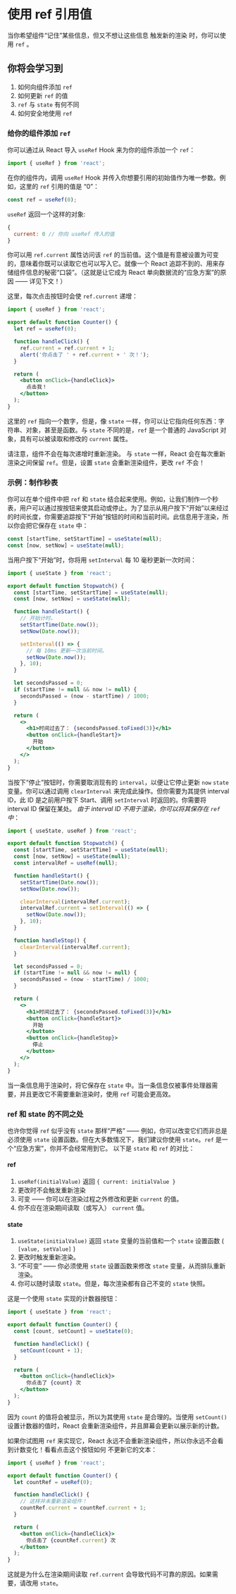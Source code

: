 # 使用 ref 引用值

当你希望组件“记住”某些信息，但又不想让这些信息 触发新的渲染 时，你可以使用 `ref` 。

## 你将会学习到
1. 如何向组件添加 `ref`
2. 如何更新 `ref` 的值
3. `ref` 与 `state` 有何不同
4. 如何安全地使用 `ref`

### 给你的组件添加 `ref` 

你可以通过从 React 导入 `useRef` Hook 来为你的组件添加一个 `ref`：

```jsx
import { useRef } from 'react';
```

在你的组件内，调用 `useRef` Hook 并传入你想要引用的初始值作为唯一参数。例如，这里的 `ref` 引用的值是 “0”：

```jsx
const ref = useRef(0);
```

`useRef` 返回一个这样的对象:

```jsx
{ 
  current: 0 // 你向 useRef 传入的值
}
```

你可以用 `ref.current` 属性访问该 `ref` 的当前值。这个值是有意被设置为可变的，意味着你既可以读取它也可以写入它。就像一个 React 追踪不到的、用来存储组件信息的秘密“口袋”。（这就是让它成为 React 单向数据流的“应急方案”的原因 —— 详见下文！）

这里，每次点击按钮时会使 `ref.current` 递增：

```jsx
import { useRef } from 'react';

export default function Counter() {
  let ref = useRef(0);

  function handleClick() {
    ref.current = ref.current + 1;
    alert('你点击了 ' + ref.current + ' 次！');
  }

  return (
    <button onClick={handleClick}>
      点击我！
    </button>
  );
}
```

这里的 `ref` 指向一个数字，但是，像 `state` 一样，你可以让它指向任何东西：字符串、对象，甚至是函数。与 `state` 不同的是，`ref` 是一个普通的 JavaScript 对象，具有可以被读取和修改的 `current` 属性。

请注意，组件不会在每次递增时重新渲染。 与 `state` 一样，React 会在每次重新渲染之间保留 `ref`。但是，设置 `state` 会重新渲染组件，更改 `ref` 不会！

### 示例：制作秒表 
你可以在单个组件中把 `ref` 和 `state` 结合起来使用。例如，让我们制作一个秒表，用户可以通过按按钮来使其启动或停止。为了显示从用户按下“开始”以来经过的时间长度，你需要追踪按下“开始”按钮的时间和当前时间。此信息用于渲染，所以你会把它保存在 `state` 中：

```jsx
const [startTime, setStartTime] = useState(null);
const [now, setNow] = useState(null);
```

当用户按下“开始”时，你将用 `setInterval` 每 10 毫秒更新一次时间：

```jsx
import { useState } from 'react';

export default function Stopwatch() {
  const [startTime, setStartTime] = useState(null);
  const [now, setNow] = useState(null);

  function handleStart() {
    // 开始计时。
    setStartTime(Date.now());
    setNow(Date.now());

    setInterval(() => {
      // 每 10ms 更新一次当前时间。
      setNow(Date.now());
    }, 10);
  }

  let secondsPassed = 0;
  if (startTime != null && now != null) {
    secondsPassed = (now - startTime) / 1000;
  }

  return (
    <>
      <h1>时间过去了： {secondsPassed.toFixed(3)}</h1>
      <button onClick={handleStart}>
        开始
      </button>
    </>
  );
}
```

当按下“停止”按钮时，你需要取消现有的 `interval`，以便让它停止更新 `now` `state` 变量。你可以通过调用 `clearInterval` 来完成此操作。但你需要为其提供 interval ID，此 ID 是之前用户按下 Start、调用 `setInterval` 时返回的。你需要将 interval ID 保留在某处。 *由于 interval ID 不用于渲染，你可以将其保存在 `ref` 中*：

```jsx
import { useState, useRef } from 'react';

export default function Stopwatch() {
  const [startTime, setStartTime] = useState(null);
  const [now, setNow] = useState(null);
  const intervalRef = useRef(null);

  function handleStart() {
    setStartTime(Date.now());
    setNow(Date.now());

    clearInterval(intervalRef.current);
    intervalRef.current = setInterval(() => {
      setNow(Date.now());
    }, 10);
  }

  function handleStop() {
    clearInterval(intervalRef.current);
  }

  let secondsPassed = 0;
  if (startTime != null && now != null) {
    secondsPassed = (now - startTime) / 1000;
  }

  return (
    <>
      <h1>时间过去了： {secondsPassed.toFixed(3)}</h1>
      <button onClick={handleStart}>
        开始
      </button>
      <button onClick={handleStop}>
        停止
      </button>
    </>
  );
}
```

当一条信息用于渲染时，将它保存在 `state` 中。当一条信息仅被事件处理器需要，并且更改它不需要重新渲染时，使用 `ref` 可能会更高效。

### ref 和 state 的不同之处 
也许你觉得 `ref` 似乎没有 `state` 那样“严格” —— 例如，你可以改变它们而非总是必须使用 `state` 设置函数。但在大多数情况下，我们建议你使用 `state`。`ref` 是一个“应急方案”，你并不会经常用到它。 以下是 `state` 和 `ref` 的对比：

#### ref
1. `useRef(initialValue)` 返回 `{ current: initialValue }`
2. 更改时不会触发重新渲染
3. 可变 —— 你可以在渲染过程之外修改和更新 `current` 的值。
4. 你不应在渲染期间读取（或写入） `current` 值。

#### state
1. `useState(initialValue)` 返回 `state` 变量的当前值和一个 `state` 设置函数 ( `[value, setValue]` )
2. 更改时触发重新渲染。
3. “不可变” —— 你必须使用 `state` 设置函数来修改 `state` 变量，从而排队重新渲染。
4. 你可以随时读取 `state`。但是，每次渲染都有自己不变的 `state` 快照。

这是一个使用 `state` 实现的计数器按钮：

```jsx
import { useState } from 'react';

export default function Counter() {
  const [count, setCount] = useState(0);

  function handleClick() {
    setCount(count + 1);
  }

  return (
    <button onClick={handleClick}>
      你点击了 {count} 次
    </button>
  );
}
```

因为 `count` 的值将会被显示，所以为其使用 `state` 是合理的。当使用 `setCount()` 设置计数器的值时，React 会重新渲染组件，并且屏幕会更新以展示新的计数。

如果你试图用 `ref` 来实现它，React 永远不会重新渲染组件，所以你永远不会看到计数变化！看看点击这个按钮如何 不更新它的文本：

```jsx
import { useRef } from 'react';

export default function Counter() {
  let countRef = useRef(0);

  function handleClick() {
    // 这样并未重新渲染组件！
    countRef.current = countRef.current + 1;
  }

  return (
    <button onClick={handleClick}>
      你点击了 {countRef.current} 次
    </button>
  );
}
```

这就是为什么在渲染期间读取 `ref.current` 会导致代码不可靠的原因。如果需要，请改用 `state`。

